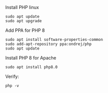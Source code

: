 Install PHP linux
```
sudo apt update
sudo apt upgrade
```

Add PPA for PHP 8
```
sudo apt install software-properties-common
sudo add-apt-repository ppa:ondrej/php
sudo apt update
```

Install PHP 8 for Apache
```
sudo apt install php8.0
```

Verify:
```
php -v
```
